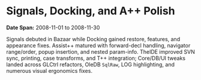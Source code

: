 # Signals, Docking, and A++ Polish
**Date Span:** 2008-11-01 to 2008-11-30

Signals debuted in Bazaar while Docking gained restore, features, and appearance fixes. Assist++ matured with forward-decl handling, navigator range/order, popup insertion, and nested param-info. TheIDE improved SVN sync, printing, case transforms, and T++ integration; Core/DB/UI tweaks landed across GLCtrl refactors, OleDB `SqlRaw`, LOG highlighting, and numerous visual ergonomics fixes.

